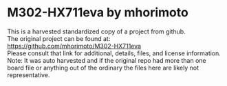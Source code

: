 
# M302-HX711eva by mhorimoto  
This is a harvested standardized copy of a project from github.  
The original project can be found at:  
https://github.com/mhorimoto/M302-HX711eva  
Please consult that link for additional, details, files, and license information.  
Note: It was auto harvested and if the original repo had more than one board file or anything out of the ordinary the files here are likely not representative.  
    